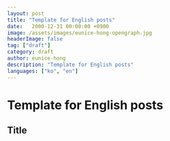 ```yaml
---
layout: post
title: "Template for English posts"
date:   2000-12-31 00:00:00 +0900
image: /assets/images/eunice-hong-opengraph.jpg
headerImage: false
tag: ["draft"]
category: draft
author: eunice-hong
description: "Template for English posts"
languages: ["ko", "en"]
---
```


# Template for English posts

## Title
